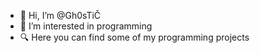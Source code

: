 - 👋 Hi, I’m @Gh0sTiČ
- 👀 I’m interested in programming
- 🔍 Here you can find some of my programming projects

<!---
Gh0sTiCeK/Gh0sTiCeK is a ✨ special ✨ repository because its `README.md` (this file) appears on your GitHub profile.
You can click the Preview link to take a look at your changes.
--->
